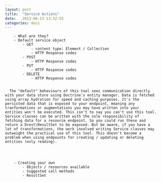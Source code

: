 ```yaml
---
layout: post
title:  "Service Actions"
date:   2013-06-13 13:32:55
categories: docs
---
```



        - What are they?
        - Default service object
            - GET
                - content type: Element / Collection
                - HTTP Response codes
            - POST
                - HTTP Response codes           
            - PUT
                - HTTP Response codes           
            - DELETE
                - HTTP Response codes
                
                
      The "default" behaviours of this tool sees communication directly with your data store using Doctrine's entity manager. Data is fetched using array hydration for speed and caching purposes. It's the persisted data that is exposed to your endpoint, meaning any tranformations or augmentations you may have written into your entities won't be executed. This isn't to say you can't use this tool. Service classes can be written with the sole responsibility of fetching data for a resource endpoint. So you could run these and return a Drest\ResultSet to be exposed. But be aware, if you have a lot of transformations, the work involved writing Service classes may outweight the practical use of this tool. This doesn't become a problem when using endpoints for creating / updating or deleting entities (only reading).                
                
                
                
                           
        - Creating your own
            - Objects / resources available
            - Suggested call methods
            - ResultSet